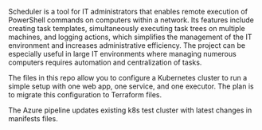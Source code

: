 Scheduler is a tool for IT administrators that enables remote execution of PowerShell commands on computers within a network. Its features include creating task templates, simultaneously executing task trees on multiple machines, and logging actions, which simplifies the management of the IT environment and increases administrative efficiency. The project can be especially useful in large IT environments where managing numerous computers requires automation and centralization of tasks.

The files in this repo allow you to configure a Kubernetes cluster to run a simple setup with one web app, one service, and one executor. The plan is to migrate this configuration to Terraform files.

The Azure pipeline updates existing k8s test cluster with latest changes in manifests files.
